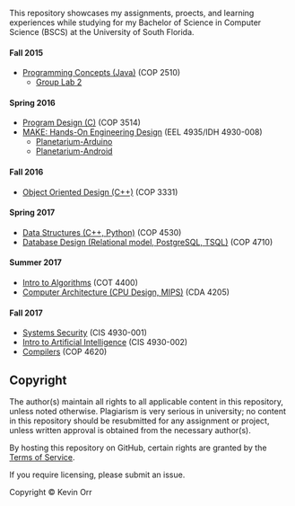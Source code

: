 This repository showcases my assignments, proects, and learning experiences while studying for my
Bachelor of Science in Computer Science (BSCS) at the University of South Florida.

#### Fall 2015
* [Programming Concepts (Java)](programming_conecpts/) (COP 2510)
  * [Group Lab 2](https://github.com/KevOrr/insolent-hockeypuck)

#### Spring 2016
* [Program Design (C)](program_design/) (COP 3514)
* [MAKE: Hands-On Engineering Design](make_course/) (EEL 4935/IDH 4930-008)
  * [Planetarium-Arduino](make_course/planetarium/arduino/)
  * [Planetarium-Android](make_course/planetarium/android/)

#### Fall 2016
* [Object Oriented Design (C++)](oo_design/) (COP 3331)

#### Spring 2017
* [Data Structures (C++, Python)](data_structures/) (COP 4530)
* [Database Design (Relational model, PostgreSQL, TSQL)](database_design/) (COP 4710)

#### Summer 2017
* [Intro to Algorithms](algorithms/) (COT 4400)
* [Computer Architecture (CPU Design, MIPS)](architecture/) (CDA 4205)

#### Fall 2017
* [Systems Security](systems_security/) (CIS 4930-001)
* [Intro to Artificial Intelligence](ai/) (CIS 4930-002)
* [Compilers](compilers/) (COP 4620)

## Copyright
The author(s) maintain all rights to all applicable content in this repository,
unless noted otherwise. Plagiarism is very serious in university; no content in
this repository should be resubmitted for any assignment or project, unless
written approval is obtained from the necessary author(s).

By hosting this repository on GitHub, certain rights are granted by the
[Terms of Service][github_tos].

If you require licensing, please submit an issue.

[github_tos]: https://help.github.com/articles/github-terms-of-service/#d-user-generated-content

Copyright © Kevin Orr
